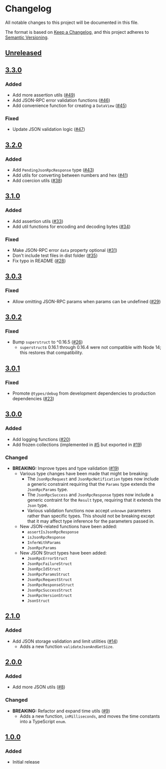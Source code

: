 # Changelog
All notable changes to this project will be documented in this file.

The format is based on [Keep a Changelog](https://keepachangelog.com/en/1.0.0/),
and this project adheres to [Semantic Versioning](https://semver.org/spec/v2.0.0.html).

## [Unreleased]

## [3.3.0]
### Added
- Add more assertion utils ([#49](https://github.com/MetaMask/utils/pull/49))
- Add JSON-RPC error validation functions ([#46](https://github.com/MetaMask/utils/pull/46))
- Add convenience function for creating a `DataView` ([#45](https://github.com/MetaMask/utils/pull/45))

### Fixed
- Update JSON validation logic ([#47](https://github.com/MetaMask/utils/pull/47))

## [3.2.0]
### Added
- Add `PendingJsonRpcResponse` type ([#43](https://github.com/MetaMask/utils/pull/43))
- Add utils for converting between numbers and hex ([#41](https://github.com/MetaMask/utils/pull/41))
- Add coercion utils ([#38](https://github.com/MetaMask/utils/pull/38))

## [3.1.0]
### Added
- Add assertion utils ([#33](https://github.com/MetaMask/utils/pull/33))
- Add util functions for encoding and decoding bytes ([#34](https://github.com/MetaMask/utils/pull/34))

### Fixed
- Make JSON-RPC error `data` property optional ([#31](https://github.com/MetaMask/utils/pull/31))
- Don't include test files in dist folder ([#35](https://github.com/MetaMask/utils/pull/35))
- Fix typo in README ([#28](https://github.com/MetaMask/utils/pull/28))

## [3.0.3]
### Fixed
- Allow omitting JSON-RPC params when params can be undefined ([#29](https://github.com/MetaMask/utils/pull/29))

## [3.0.2]
### Fixed
- Bump `superstruct` to ^0.16.5 ([#26](https://github.com/MetaMask/utils/pull/26))
  - `superstruct`s 0.16.1 through 0.16.4 were not compatible with Node 14; this restores that compatibility.

## [3.0.1]
### Fixed
- Promote `@types/debug` from development dependencies to production dependencies ([#23](https://github.com/MetaMask/utils/pull/23))

## [3.0.0]
### Added
- Add logging functions ([#20](https://github.com/MetaMask/utils/pull/20))
- Add frozen collections (implemented in [#5](https://github.com/MetaMask/utils/pull/5) but exported in [#19](https://github.com/MetaMask/utils/pull/19))

### Changed
- **BREAKING:** Improve types and type validation ([#19](https://github.com/MetaMask/utils/pull/19))
  - Various type changes have been made that might be breaking:
    - The `JsonRpcRequest` and `JsonRpcNotification` types now include a generic constraint requiring that the `Params` type extends the `JsonRpcParams` type.
    - The `JsonRpcSuccess` and `JsonRpcResponse` types now include a generic contraint for the `Result` type, requiring that it extends the `Json` type.
    - Various validation functions now accept `unknown` parameters rather than specific types. This should not be breaking except that it may affect type inference for the parameters passed in.
  - New JSON-related functions have been added:
    - `assertIsJsonRpcResponse`
    - `isJsonRpcResponse`
    - `InferWithParams`
    - `JsonRpcParams`
  - New JSON Struct types have been added:
    - `JsonRpcErrorStruct`
    - `JsonRpcFailureStruct`
    - `JsonRpcIdStruct`
    - `JsonRpcParamsStruct`
    - `JsonRpcRequestStruct`
    - `JsonRpcResponseStruct`
    - `JsonRpcSuccessStruct`
    - `JsonRpcVersionStruct`
    - `JsonStruct`

## [2.1.0]
### Added
- Add JSON storage validation and limit utilities ([#14](https://github.com/MetaMask/utils/pull/14))
  - Adds a new function `validateJsonAndGetSize`.

## [2.0.0]
### Added
- Add more JSON utils ([#8](https://github.com/MetaMask/utils/pull/8))

### Changed
- **BREAKING:** Refactor and expand time utils ([#9](https://github.com/MetaMask/utils/pull/9))
  - Adds a new function, `inMilliseconds`, and moves the time constants into a TypeScript `enum`.

## [1.0.0]
### Added
- Initial release

[Unreleased]: https://github.com/MetaMask/utils/compare/v3.3.0...HEAD
[3.3.0]: https://github.com/MetaMask/utils/compare/v3.2.0...v3.3.0
[3.2.0]: https://github.com/MetaMask/utils/compare/v3.1.0...v3.2.0
[3.1.0]: https://github.com/MetaMask/utils/compare/v3.0.3...v3.1.0
[3.0.3]: https://github.com/MetaMask/utils/compare/v3.0.2...v3.0.3
[3.0.2]: https://github.com/MetaMask/utils/compare/v3.0.1...v3.0.2
[3.0.1]: https://github.com/MetaMask/utils/compare/v3.0.0...v3.0.1
[3.0.0]: https://github.com/MetaMask/utils/compare/v2.1.0...v3.0.0
[2.1.0]: https://github.com/MetaMask/utils/compare/v2.0.0...v2.1.0
[2.0.0]: https://github.com/MetaMask/utils/compare/v1.0.0...v2.0.0
[1.0.0]: https://github.com/MetaMask/utils/releases/tag/v1.0.0
